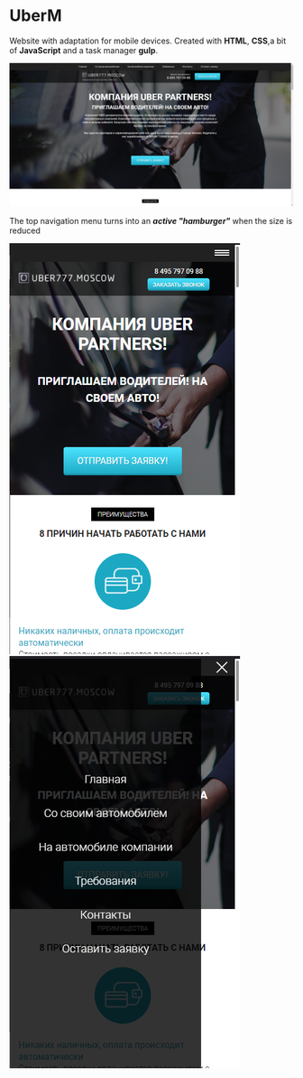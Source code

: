 # UberM

Website with adaptation for mobile devices. Created with **HTML**, **CSS**,a bit of **JavaScript** and a task manager **gulp**.

![Screen](UberScreen1.png) 

The top navigation menu turns into an _**active "hamburger"**_ when the size is reduced

![Screen](UberScreen2.png)![Screen](UberScreen3.png)
